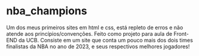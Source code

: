 # nba_champions
Um dos meus primeiros sites em html e css, está repleto de erros e não atende aos princípios/convenções. Feito como projeto para aula de Front-END da UCB.
Consiste em um site que conta um pouco mais dos dois times finalistas da NBA no ano de 2023, e seus respectivos melhores jogadores!
